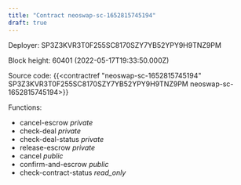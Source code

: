 ```yaml
---
title: "Contract neoswap-sc-1652815745194"
draft: true
---
```

Deployer: SP3Z3KVR3T0F255SC8170SZY7YB52YPY9H9TNZ9PM


 



Block height: 60401 (2022-05-17T19:33:50.000Z)

Source code: {{<contractref "neoswap-sc-1652815745194" SP3Z3KVR3T0F255SC8170SZY7YB52YPY9H9TNZ9PM neoswap-sc-1652815745194>}}

Functions:

* cancel-escrow _private_
* check-deal _private_
* check-deal-status _private_
* release-escrow _private_
* cancel _public_
* confirm-and-escrow _public_
* check-contract-status _read_only_
